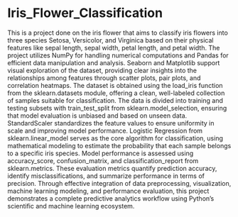 # Iris_Flower_Classification
This is a project done on the iris flower that aims to classify iris flowers into three species Setosa, Versicolor, and Virginica based on their physical features like sepal length, sepal width, petal length, and petal width.
The project utilizes NumPy for handling numerical computations and Pandas for efficient data manipulation and analysis. Seaborn and Matplotlib support visual exploration of the dataset, providing clear insights into the relationships among features through scatter plots, pair plots, and correlation heatmaps. The dataset is obtained using the load_iris function from the sklearn.datasets module, offering a clean, well-labeled collection of samples suitable for classification.
The data is divided into training and testing subsets with train_test_split from sklearn.model_selection, ensuring that model evaluation is unbiased and based on unseen data. StandardScaler standardizes the feature values to ensure uniformity in scale and improving model performance.
Logistic Regression from sklearn.linear_model serves as the core algorithm for classification, using mathematical modeling to estimate the probability that each sample belongs to a specific iris species.
Model performance is assessed using accuracy_score, confusion_matrix, and classification_report from sklearn.metrics. These evaluation metrics quantify prediction accuracy, identify misclassifications, and summarize performance in terms of precision.
Through effective integration of data preprocessing, visualization, machine learning modeling, and performance evaluation, this project demonstrates a complete predictive analytics workflow using Python’s scientific and machine learning ecosystem.
